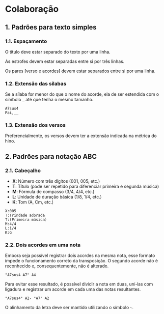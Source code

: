 # Colaboração

## 1. Padrões para texto simples

### 1.1. Espaçamento

O título deve estar separado do texto por uma linha.

As estrofes devem estar separadas entre si por três linhas.

Os pares [verso e acordes] devem estar separados entre si por uma linha.

### 1.2. Extensão das sílabas

Se a sílaba for menor do que o nome do acorde, ela de ser estendida com o símbolo `_` até que tenha o mesmo tamanho.
```
A7sus4
Pai,__
```

### 1.3. Extensão dos versos

Preferencialmente, os versos devem ter a extensão indicada na métrica do hino.

## 2. Padrões para notação ABC

### 2.1. Cabeçalho

* **X**: Número com três dígitos (001, 005, etc.)
* **T**: Título (pode ser repetido para diferenciar primeira e segunda música)
* **M**: Fórmula de compasso (3/4, 4/4, etc.)
* **L**: Unidade de duração básica (1/8, 1/4, etc.)
* **K**: Tom (A, Cm, etc.)
```
X:005
T:Trindade adorada
T:(Primeira música)
M:4/4
L:1/4
K:G
```

### 2.2. Dois acordes em uma nota

Embora seja possível registrar dois acordes na mesma nota, esse formato impede o funcionamento correto da transposição. O segundo acorde não é reconhecido e, consequentemente, não é alterado.
```
"A7sus4 A7" A4
```
Para evitar esse resultado, é possível dividir a nota em duas, uní-las com ligadura e registrar um acorde em cada uma das notas resultantes.
```
"A7sus4" A2- "A7" A2
```
O alinhamento da letra deve ser mantido utilizando o símbolo `~`.
